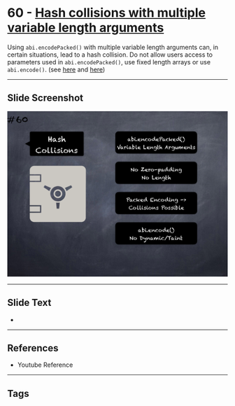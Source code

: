 # 60 - [Hash collisions with multiple variable length arguments](Hash%20collisions%20with%20multiple%20variable%20length%20arguments.md)
Using `abi.encodePacked()` with multiple variable length arguments can, in certain situations, lead to a hash collision. Do not allow users access to parameters used in `abi.encodePacked()`, use fixed length arrays or use `abi.encode()`. (see [here](https://swcregistry.io/docs/SWC-133) and [here](https://docs.soliditylang.org/en/v0.5.3/abi-spec.html#non-standard-packed-mode))

___
## Slide Screenshot
![060.png](../images/pitfalls_and_best_practices101/060.png)
___
## Slide Text
- 
___
## References
- Youtube Reference
___
## Tags